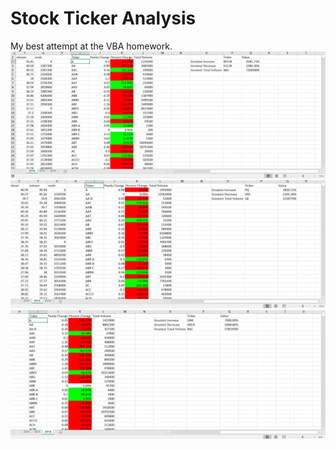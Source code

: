 # Stock Ticker Analysis
My best attempt at the VBA homework.
![2016 Screenshot](2016stock.png)
![2015 Screenshot](2015stock.png)
![2014 Screenshot](2014stock.png)
